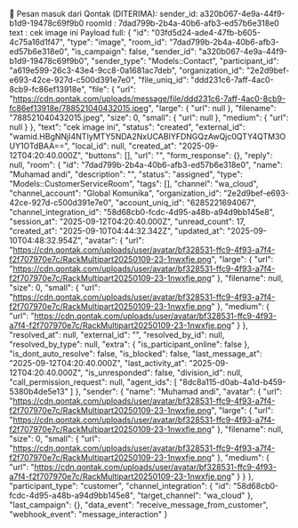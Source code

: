 📩 Pesan masuk dari Qontak (DITERIMA):
   sender_id: a320b067-4e9a-44f9-b1d9-19478c69f9b0
   roomId   : 7dad799b-2b4a-40b6-afb3-ed57b6e318e0
   text     : cek image ini
Payload full: {
  "id": "03fd5d24-ade4-47fb-b605-4c75a16d1f47",
  "type": "image",
  "room_id": "7dad799b-2b4a-40b6-afb3-ed57b6e318e0",
  "is_campaign": false,
  "sender_id": "a320b067-4e9a-44f9-b1d9-19478c69f9b0",
  "sender_type": "Models::Contact",
  "participant_id": "a619e599-26c3-43e4-9cc8-0a1681ac7deb",
  "organization_id": "2e2d9bef-e693-42ce-927d-c500d391e7e0",
  "file_uniq_id": "ddd231c6-7aff-4ac0-8cb9-fc86ef13918e",
  "file": {
    "url": "https://cdn.qontak.com/uploads/message/file/ddd231c6-7aff-4ac0-8cb9-fc86ef13918e/788521040432015.jpeg",
    "large": {
      "url": null
    },
    "filename": "788521040432015.jpeg",
    "size": 0,
    "small": {
      "url": null
    },
    "medium": {
      "url": null
    }
  },
  "text": "cek image ini",
  "status": "created",
  "external_id": "wamid.HBgNNjI4NTIyMTY5NDA2NxUCABIYFDNGQzAwQjc0QTY4QTM3OUY1OTdBAA==",
  "local_id": null,
  "created_at": "2025-09-12T04:20:40.000Z",
  "buttons": [],
  "url": "",
  "form_response": {},
  "reply": null,
  "room": {
    "id": "7dad799b-2b4a-40b6-afb3-ed57b6e318e0",
    "name": "Muhamad andi",
    "description": "",
    "status": "assigned",
    "type": "Models::CustomerServiceRoom",
    "tags": [],
    "channel": "wa_cloud",
    "channel_account": "Global Komunika",
    "organization_id": "2e2d9bef-e693-42ce-927d-c500d391e7e0",
    "account_uniq_id": "6285221694067",
    "channel_integration_id": "58d68cb0-fcdc-4d95-a48b-a94d9bb145e8",
    "session_at": "2025-09-12T04:20:40.000Z",
    "unread_count": 17,
    "created_at": "2025-09-10T04:44:32.342Z",
    "updated_at": "2025-09-10T04:48:32.954Z",
    "avatar": {
      "url": "https://cdn.qontak.com/uploads/user/avatar/bf328531-ffc9-4f93-a7f4-f2f707970e7c/RackMultipart20250109-23-1nwxfje.png",
      "large": {
        "url": "https://cdn.qontak.com/uploads/user/avatar/bf328531-ffc9-4f93-a7f4-f2f707970e7c/RackMultipart20250109-23-1nwxfje.png"
      },
      "filename": null,
      "size": 0,
      "small": {
        "url": "https://cdn.qontak.com/uploads/user/avatar/bf328531-ffc9-4f93-a7f4-f2f707970e7c/RackMultipart20250109-23-1nwxfje.png"
      },
      "medium": {
        "url": "https://cdn.qontak.com/uploads/user/avatar/bf328531-ffc9-4f93-a7f4-f2f707970e7c/RackMultipart20250109-23-1nwxfje.png"
      }
    },
    "resolved_at": null,
    "external_id": "",
    "resolved_by_id": null,
    "resolved_by_type": null,
    "extra": {
      "is_participant_online": false
    },
    "is_dont_auto_resolve": false,
    "is_blocked": false,
    "last_message_at": "2025-09-12T04:20:40.000Z",
    "last_activity_at": "2025-09-12T04:20:40.000Z",
    "is_unresponded": false,
    "division_id": null,
    "call_permission_request": null,
    "agent_ids": [
      "8dc8a115-d0ab-4a1d-b459-5380b4de5e13"
    ]
  },
  "sender": {
    "name": "Muhamad andi",
    "avatar": {
      "url": "https://cdn.qontak.com/uploads/user/avatar/bf328531-ffc9-4f93-a7f4-f2f707970e7c/RackMultipart20250109-23-1nwxfje.png",
      "large": {
        "url": "https://cdn.qontak.com/uploads/user/avatar/bf328531-ffc9-4f93-a7f4-f2f707970e7c/RackMultipart20250109-23-1nwxfje.png"
      },
      "filename": null,
      "size": 0,
      "small": {
        "url": "https://cdn.qontak.com/uploads/user/avatar/bf328531-ffc9-4f93-a7f4-f2f707970e7c/RackMultipart20250109-23-1nwxfje.png"
      },
      "medium": {
        "url": "https://cdn.qontak.com/uploads/user/avatar/bf328531-ffc9-4f93-a7f4-f2f707970e7c/RackMultipart20250109-23-1nwxfje.png"
      }
    }
  },
  "participant_type": "customer",
  "channel_integration": {
    "id": "58d68cb0-fcdc-4d95-a48b-a94d9bb145e8",
    "target_channel": "wa_cloud"
  },
  "last_campaign": {},
  "data_event": "receive_message_from_customer",
  "webhook_event": "message_interaction"
}